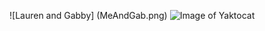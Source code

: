 ![Lauren and Gabby] (MeAndGab.png)
![Image of Yaktocat](https://octodex.github.com/images/yaktocat.png)
